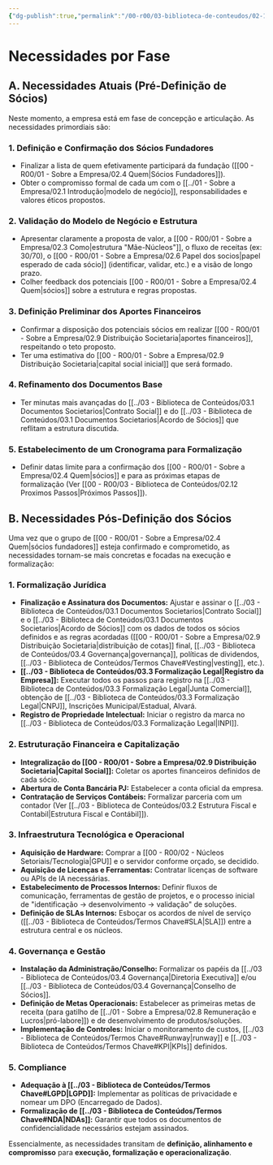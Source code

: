 ```yaml
---
{"dg-publish":true,"permalink":"/00-r00/03-biblioteca-de-conteudos/02-13-necessidades/","tags":["planning","strategy","needs","requirements","phases","operations","legal","finance"],"noteIcon":""}
---
```


# Necessidades por Fase

## A. Necessidades Atuais (Pré-Definição de Sócios)

Neste momento, a empresa está em fase de concepção e articulação. As necessidades primordiais são:

### 1. Definição e Confirmação dos Sócios Fundadores
*   Finalizar a lista de quem efetivamente participará da fundação ([[00 - R00/01 - Sobre a Empresa/02.4 Quem\|Sócios Fundadores]]).
*   Obter o compromisso formal de cada um com o [[../01 - Sobre a Empresa/02.1 Introdução\|modelo de negócio]], responsabilidades e valores éticos propostos.

### 2. Validação do Modelo de Negócio e Estrutura
*   Apresentar claramente a proposta de valor, a [[00 - R00/01 - Sobre a Empresa/02.3 Como\|estrutura "Mãe-Núcleos"]], o fluxo de receitas (ex: 30/70), o [[00 - R00/01 - Sobre a Empresa/02.6 Papel dos socios\|papel esperado de cada sócio]] (identificar, validar, etc.) e a visão de longo prazo.
*   Colher feedback dos potenciais [[00 - R00/01 - Sobre a Empresa/02.4 Quem\|sócios]] sobre a estrutura e regras propostas.

### 3. Definição Preliminar dos Aportes Financeiros
*   Confirmar a disposição dos potenciais sócios em realizar [[00 - R00/01 - Sobre a Empresa/02.9 Distribuição Societaria\|aportes financeiros]], respeitando o teto proposto.
*   Ter uma estimativa do [[00 - R00/01 - Sobre a Empresa/02.9 Distribuição Societaria\|capital social inicial]] que será formado.

### 4. Refinamento dos Documentos Base
*   Ter minutas mais avançadas do [[../03 - Biblioteca de Conteúdos/03.1 Documentos Societarios\|Contrato Social]] e do [[../03 - Biblioteca de Conteúdos/03.1 Documentos Societarios\|Acordo de Sócios]] que reflitam a estrutura discutida.

### 5. Estabelecimento de um Cronograma para Formalização
*   Definir datas limite para a confirmação dos [[00 - R00/01 - Sobre a Empresa/02.4 Quem\|sócios]] e para as próximas etapas de formalização (Ver [[00 - R00/03 - Biblioteca de Conteúdos/02.12 Proximos Passos\|Próximos Passos]]).

## B. Necessidades Pós-Definição dos Sócios

Uma vez que o grupo de [[00 - R00/01 - Sobre a Empresa/02.4 Quem\|sócios fundadores]] esteja confirmado e comprometido, as necessidades tornam-se mais concretas e focadas na execução e formalização:

### 1. Formalização Jurídica
*   **Finalização e Assinatura dos Documentos:** Ajustar e assinar o [[../03 - Biblioteca de Conteúdos/03.1 Documentos Societarios\|Contrato Social]] e o [[../03 - Biblioteca de Conteúdos/03.1 Documentos Societarios\|Acordo de Sócios]] com os dados de todos os sócios definidos e as regras acordadas ([[00 - R00/01 - Sobre a Empresa/02.9 Distribuição Societaria\|distribuição de cotas]] final, [[../03 - Biblioteca de Conteúdos/03.4 Governança\|governança]], políticas de dividendos, [[../03 - Biblioteca de Conteúdos/Termos Chave#Vesting\|vesting]], etc.).
*   **[[../03 - Biblioteca de Conteúdos/03.3 Formalização Legal\|Registro da Empresa]]:** Executar todos os passos para registro na [[../03 - Biblioteca de Conteúdos/03.3 Formalização Legal\|Junta Comercial]], obtenção de [[../03 - Biblioteca de Conteúdos/03.3 Formalização Legal\|CNPJ]], Inscrições Municipal/Estadual, Alvará.
*   **Registro de Propriedade Intelectual:** Iniciar o registro da marca no [[../03 - Biblioteca de Conteúdos/03.3 Formalização Legal\|INPI]].

### 2. Estruturação Financeira e Capitalização
*   **Integralização do [[00 - R00/01 - Sobre a Empresa/02.9 Distribuição Societaria\|Capital Social]]:** Coletar os aportes financeiros definidos de cada sócio.
*   **Abertura de Conta Bancária PJ:** Estabelecer a conta oficial da empresa.
*   **Contratação de Serviços Contábeis:** Formalizar parceria com um contador (Ver [[../03 - Biblioteca de Conteúdos/03.2 Estrutura Fiscal e Contabil\|Estrutura Fiscal e Contábil]]).

### 3. Infraestrutura Tecnológica e Operacional
*   **Aquisição de Hardware:** Comprar a [[00 - R00/02 - Núcleos Setoriais/Tecnologia\|GPU]] e o servidor conforme orçado, se decidido.
*   **Aquisição de Licenças e Ferramentas:** Contratar licenças de software ou APIs de IA necessárias.
*   **Estabelecimento de Processos Internos:** Definir fluxos de comunicação, ferramentas de gestão de projetos, e o processo inicial de "identificação -> desenvolvimento -> validação" de soluções.
*   **Definição de SLAs Internos:** Esboçar os acordos de nível de serviço ([[../03 - Biblioteca de Conteúdos/Termos Chave#SLA\|SLA]]) entre a estrutura central e os núcleos.

### 4. Governança e Gestão
*   **Instalação da Administração/Conselho:** Formalizar os papéis da [[../03 - Biblioteca de Conteúdos/03.4 Governança\|Diretoria Executiva]] e/ou [[../03 - Biblioteca de Conteúdos/03.4 Governança\|Conselho de Sócios]].
*   **Definição de Metas Operacionais:** Estabelecer as primeiras metas de receita (para gatilho de [[../01 - Sobre a Empresa/02.8 Remuneração e Lucros\|pró-labore]]) e de desenvolvimento de produtos/soluções.
*   **Implementação de Controles:** Iniciar o monitoramento de custos, [[../03 - Biblioteca de Conteúdos/Termos Chave#Runway\|runway]] e [[../03 - Biblioteca de Conteúdos/Termos Chave#KPI\|KPIs]] definidos.

### 5. Compliance
*   **Adequação à [[../03 - Biblioteca de Conteúdos/Termos Chave#LGPD\|LGPD]]:** Implementar as políticas de privacidade e nomear um DPO (Encarregado de Dados).
*   **Formalização de [[../03 - Biblioteca de Conteúdos/Termos Chave#NDA\|NDAs]]:** Garantir que todos os documentos de confidencialidade necessários estejam assinados.

Essencialmente, as necessidades transitam de **definição, alinhamento e compromisso** para **execução, formalização e operacionalização**.